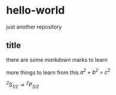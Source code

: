 # hello-world
just another repository

## title

there are some *markdown* marks to learn 

more things to learn from this *a<sup>2</sup> + b<sup>2</sup> = c<sup>2</sup>*

*<sup>2</sup>S<sub>1/2</sub> &rarr; <sup>2</sup>P<sub>3/2</sub>*

